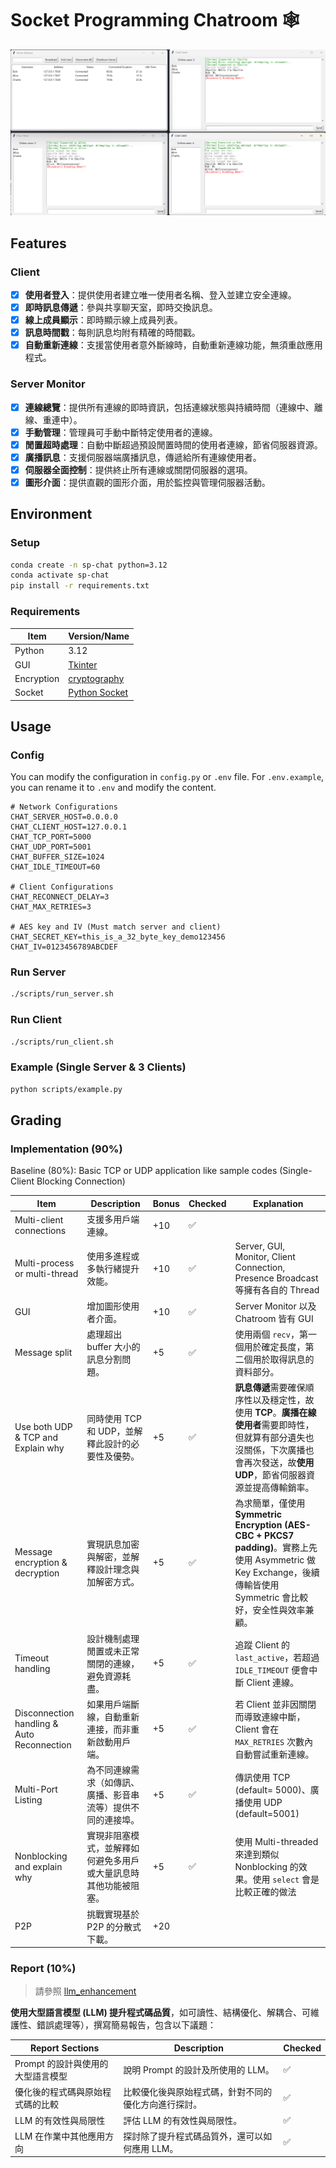 # Socket Programming Chatroom 🕸️

![DEMO](./assets/demo.png)

## Features

### Client

- [x] **使用者登入**：提供使用者建立唯一使用者名稱、登入並建立安全連線。
- [x] **即時訊息傳遞**：參與共享聊天室，即時交換訊息。
- [x] **線上成員顯示**：即時顯示線上成員列表。
- [x] **訊息時間戳**：每則訊息均附有精確的時間戳。
- [x] **自動重新連線**：支援當使用者意外斷線時，自動重新連線功能，無須重啟應用程式。

### Server Monitor

- [x] **連線總覽**：提供所有連線的即時資訊，包括連線狀態與持續時間（連線中、離線、重連中）。
- [x] **手動管理**：管理員可手動中斷特定使用者的連線。
- [x] **閒置超時處理**：自動中斷超過預設閒置時間的使用者連線，節省伺服器資源。
- [x] **廣播訊息**：支援伺服器端廣播訊息，傳遞給所有連線使用者。
- [x] **伺服器全面控制**：提供終止所有連線或關閉伺服器的選項。
- [x] **圖形介面**：提供直觀的圖形介面，用於監控與管理伺服器活動。

## Environment

### Setup

```bash
conda create -n sp-chat python=3.12
conda activate sp-chat
pip install -r requirements.txt
```

### Requirements

| Item       | Version/Name                                                           |
| ---------- | ---------------------------------------------------------------------- |
| Python     | 3.12                                                                   |
| GUI        | [Tkinter](https://tkdocs.com/tutorial/index.html)                      |
| Encryption | [cryptography](https://cryptography.io/en/latest/)                     |
| Socket     | [Python Socket](https://docs.python.org/zh-tw/3.12/howto/sockets.html) |

## Usage

### Config

You can modify the configuration in `config.py` or `.env` file. For `.env.example`, you can rename it to `.env` and modify the content.

```plaintext
# Network Configurations
CHAT_SERVER_HOST=0.0.0.0
CHAT_CLIENT_HOST=127.0.0.1
CHAT_TCP_PORT=5000
CHAT_UDP_PORT=5001
CHAT_BUFFER_SIZE=1024
CHAT_IDLE_TIMEOUT=60

# Client Configurations
CHAT_RECONNECT_DELAY=3
CHAT_MAX_RETRIES=3

# AES key and IV (Must match server and client)
CHAT_SECRET_KEY=this_is_a_32_byte_key_demo123456
CHAT_IV=0123456789ABCDEF
```

### Run Server

```bash
./scripts/run_server.sh
```

### Run Client

```bash
./scripts/run_client.sh
```

### Example (Single Server & 3 Clients)

```bash
python scripts/example.py
```

## Grading

### Implementation (90%)

Baseline (80%): Basic TCP or UDP application like sample codes (Single-Client Blocking Connection)

| Item                                       | Description                                                      | Bonus | Checked | Explanation                                                                                                                                                                        |
| ------------------------------------------ | ---------------------------------------------------------------- | ----- | ------- | ---------------------------------------------------------------------------------------------------------------------------------------------------------------------------------- |
| Multi-client connections                   | 支援多用戶端連線。                                               | +10   | ✅      |                                                                                                                                                                                    |
| Multi-process or multi-thread              | 使用多進程或多執行緒提升效能。                                   | +10   | ✅      | Server, GUI, Monitor, Client Connection, Presence Broadcast 等擁有各自的 Thread                                                                                                    |
| GUI                                        | 增加圖形使用者介面。                                             | +10   | ✅      | Server Monitor 以及 Chatroom 皆有 GUI                                                                                                                                              |
| Message split                              | 處理超出 buffer 大小的訊息分割問題。                             | +5    | ✅      | 使用兩個 `recv`，第一個用於確定長度，第二個用於取得訊息的資料部分。                                                                                                                |
| Use both UDP & TCP and Explain why         | 同時使用 TCP 和 UDP，並解釋此設計的必要性及優勢。                | +5    | ✅      | **訊息傳遞**需要確保順序性以及穩定性，故使用 **TCP**。**廣播在線使用者**需要即時性，但就算有部分遺失也沒關係，下次廣播也會再次發送，故**使用 UDP**，節省伺服器資源並提高傳輸銷率。 |
| Message encryption & decryption            | 實現訊息加密與解密，並解釋設計理念與加解密方式。                 | +5    | ✅      | 為求簡單，僅使用 **Symmetric Encryption (AES-CBC + PKCS7 padding)**。實務上先使用 Asymmetric 做 Key Exchange，後續傳輸皆使用 Symmetric 會比較好，安全性與效率兼顧。                |
| Timeout handling                           | 設計機制處理閒置或未正常關閉的連線，避免資源耗盡。               | +5    | ✅      | 追蹤 Client 的 `last_active`，若超過 `IDLE_TIMEOUT` 便會中斷 Client 連線。                                                                                                         |
| Disconnection handling & Auto Reconnection | 如果用戶端斷線，自動重新連接，而非重新啟動用戶端。               | +5    | ✅      | 若 Client 並非因關閉而導致連線中斷，Client 會在 `MAX_RETRIES` 次數內自動嘗試重新連線。                                                                                             |
| Multi-Port Listing                         | 為不同連線需求（如傳訊、廣播、影音串流等）提供不同的連接埠。     | +5    | ✅      | 傳訊使用 TCP (default= 5000)、廣播使用 UDP (default=5001)                                                                                                                          |
| Nonblocking and explain why                | 實現非阻塞模式，並解釋如何避免多用戶或大量訊息時其他功能被阻塞。 | +5    | ✅      | 使用 Multi-threaded 來達到類似 Nonblocking 的效果。使用 `select` 會是比較正確的做法                                                                                                |
| P2P                                        | 挑戰實現基於 P2P 的分散式下載。                                  | +20   |         |                                                                                                                                                                                    |

### Report (10%)

> 請參照 [llm_enhancement](./llm_enhancement)

**使用大型語言模型 (LLM) 提升程式碼品質**，如可讀性、結構優化、解耦合、可維護性、錯誤處理等），撰寫簡易報告，包含以下議題：

| Report Sections                   | Description                                          | Checked |
| --------------------------------- | ---------------------------------------------------- | ------- |
| Prompt 的設計與使用的大型語言模型 | 說明 Prompt 的設計及所使用的 LLM。                   | ✅      |
| 優化後的程式碼與原始程式碼的比較  | 比較優化後與原始程式碼，針對不同的優化方向進行探討。 | ✅      |
| LLM 的有效性與局限性              | 評估 LLM 的有效性與局限性。                          | ✅      |
| LLM 在作業中其他應用方向          | 探討除了提升程式碼品質外，還可以如何應用 LLM。       | ✅      |
